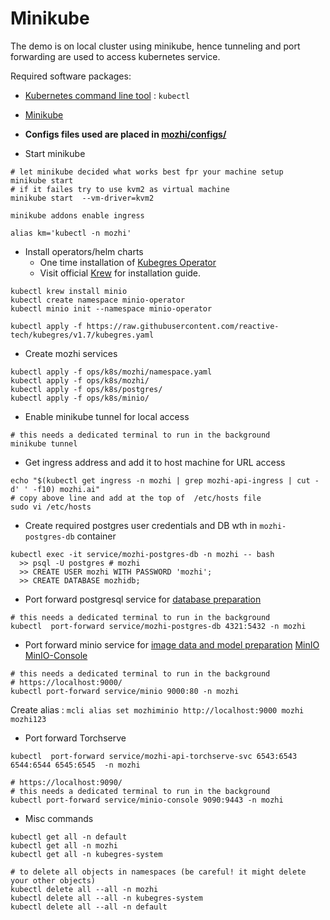 # Minikube

The demo is on local cluster using minikube, hence tunneling and port forwarding 
are used to access kubernetes service.

Required software packages:
- [Kubernetes command line tool](https://kubernetes.io/docs/tasks/tools/) : `kubectl`
- [Minikube](https://minikube.sigs.k8s.io/docs/start/)
  
- **Configs files used are placed in [mozhi/configs/](../../../configs)**

- Start minikube
```
# let minikube decided what works best fpr your machine setup
minikube start 
# if it failes try to use kvm2 as virtual machine  
minikube start  --vm-driver=kvm2

minikube addons enable ingress

alias km='kubectl -n mozhi'
```
- Install operators/helm charts
  - One time installation of [Kubegres Operator](https://www.kubegres.io/doc/getting-started.html)
  - Visit official [Krew](https://krew.sigs.k8s.io/docs/user-guide/setup/install/) for installation guide.

```
kubectl krew install minio
kubectl create namespace minio-operator
kubectl minio init --namespace minio-operator

kubectl apply -f https://raw.githubusercontent.com/reactive-tech/kubegres/v1.7/kubegres.yaml
```

- Create mozhi services
```
kubectl apply -f ops/k8s/mozhi/namespace.yaml
kubectl apply -f ops/k8s/mozhi/
kubectl apply -f ops/k8s/postgres/
kubectl apply -f ops/k8s/minio/
```
- Enable minikube tunnel for local access
```
# this needs a dedicated terminal to run in the background
minikube tunnel
```
- Get ingress address and add it to host machine for URL access
```
echo "$(kubectl get ingress -n mozhi | grep mozhi-api-ingress | cut -d' ' -f10) mozhi.ai"
# copy above line and add at the top of  /etc/hosts file
sudo vi /etc/hosts 
```
- Create required postgres user credentials and DB wth in `mozhi-postgres-db` container
```
kubectl exec -it service/mozhi-postgres-db -n mozhi -- bash
  >> psql -U postgres # mozhi
  >> CREATE USER mozhi WITH PASSWORD 'mozhi'; 
  >> CREATE DATABASE mozhidb; 
```
- Port forward postgresql service for [database preparation](prepare_data.md)
```
# this needs a dedicated terminal to run in the background
kubectl  port-forward service/mozhi-postgres-db 4321:5432 -n mozhi
```
- Port forward minio service for [image data and model preparation](prepare_data.md)
  [MinIO](https://localhost:9000/minio/)
  [MinIO-Console](https://localhost:9090/login)
```
# this needs a dedicated terminal to run in the background
# https://localhost:9000/
kubectl port-forward service/minio 9000:80 -n mozhi
```
Create alias : `mcli alias set mozhiminio http://localhost:9000 mozhi mozhi123`

- Port forward Torchserve
```
kubectl  port-forward service/mozhi-api-torchserve-svc 6543:6543 6544:6544 6545:6545  -n mozhi
```


```
# https://localhost:9090/
# this needs a dedicated terminal to run in the background
kubectl port-forward service/minio-console 9090:9443 -n mozhi
```  

- Misc commands
```
kubectl get all -n default
kubectl get all -n mozhi
kubectl get all -n kubegres-system

# to delete all objects in namespaces (be careful! it might delete your other objects)
kubectl delete all --all -n mozhi
kubectl delete all --all -n kubegres-system
kubectl delete all --all -n default
```